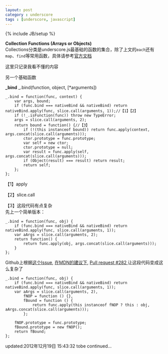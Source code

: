 ```yaml
---
layout: post
category : underscore
tags : [underscore, javascript]
---
```

{% include JB/setup %}

**Collection Functions (Arrays or Objects)**  
Collections分类是underscore.js最基础的函数的集合，除了上文的`each`还有`map`、`find`等常用函数，具体请参考[官方文档](http://documentcloud.github.com/underscore/)

这里只记录我看不懂的内容


另一个基础函数

**\_bind** _.bind(function, object, [*arguments])  

    _.bind = function(func, context) {
        var args, bound;
        if (func.bind === nativeBind && nativeBind) return nativeBind.apply(func, slice.call(arguments, 1));//【1】【2】
        if (!_.isFunction(func)) throw new TypeError;
        args = slice.call(arguments, 2);
        return bound = function() {//【3】
            if (!(this instanceof bound)) return func.apply(context, args.concat(slice.call(arguments)));
            ctor.prototype = func.prototype;
            var self = new ctor;
            ctor.prototype = null;
            var result = func.apply(self, args.concat(slice.call(arguments)));
            if (Object(result) === result) return result;
            return self;
        };
    };
    
【1】apply

【2】slice.call

【3】这段代码有点复杂  
先上一个简单版本：

    
    _.bind = function(func, obj) {
        if (func.bind === nativeBind && nativeBind) return nativeBind.apply(func, slice.call(arguments, 1));
        var aArgs = slice.call(arguments, 2);
        return function() {
            return func.apply(obj, args.concat(slice.call(arguments)));
        }
    };
    
Github上根据[这个Issue](https://github.com/documentcloud/underscore/issues/280),
[在MDN的建议下](https://developer.mozilla.org/en-US/docs/JavaScript/Reference/Global_Objects/Function/bind),
[Pull request #282 ](https://github.com/simao/underscore/commit/fe30447d2dacd2c232c5df9f27834ebee6989b8b)让这段代码变成这么复杂了

    _.bind = function(func, obj) {
        if (func.bind === nativeBind && nativeBind) return nativeBind.apply(func, slice.call(arguments, 1));
        var aArgs = slice.call(arguments, 2),
            fNOP = function () {},
            fBound = function () {
                return func.apply(this instanceof fNOP ? this : obj, aArgs.concat(slice.call(arguments)));
            };
    
        fNOP.prototype = func.prototype;
        fBound.prototype = new fNOP();
        return fBound;
    };

updated:2012年12月19日 15:43:32
tobe continued...